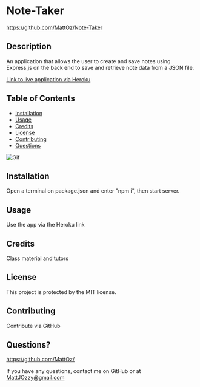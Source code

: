 # Note-Taker
https://github.com/MattOz/Note-Taker
## Description
An application that allows the user to create and save notes using Express.js on the back end to save and retrieve note data from a JSON file.

[Link to live application via Heroku](https://immense-cove-73331.herokuapp.com/)

## Table of Contents
- [Installation](#installation)
- [Usage](#usage)
- [Credits](#credits)
- [License](#license)
- [Contributing](#contributing)
- [Questions](#questions)

![Gif](./public/assets/noteTakerGif.gif)

## Installation
Open a terminal on package.json and enter "npm i", then start server. 
## Usage
Use the app via the Heroku link
## Credits
Class material and tutors
## License
This project is protected by the MIT license.
## Contributing
Contribute via GitHub


## Questions?
https://github.com/MattOz/

If you have any questions, contact me on GitHub or at MattJOzzy@gmail.com